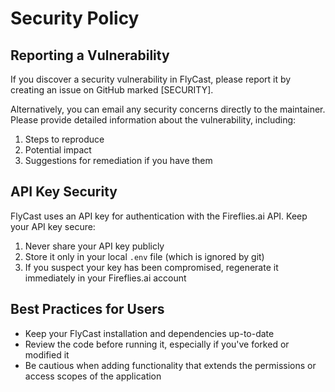 # Security Policy

## Reporting a Vulnerability

If you discover a security vulnerability in FlyCast, please report it by creating an issue on GitHub marked [SECURITY].

Alternatively, you can email any security concerns directly to the maintainer. Please provide detailed information about the vulnerability, including:

1. Steps to reproduce
2. Potential impact
3. Suggestions for remediation if you have them

## API Key Security

FlyCast uses an API key for authentication with the Fireflies.ai API. Keep your API key secure:

1. Never share your API key publicly
2. Store it only in your local `.env` file (which is ignored by git)
3. If you suspect your key has been compromised, regenerate it immediately in your Fireflies.ai account

## Best Practices for Users

- Keep your FlyCast installation and dependencies up-to-date
- Review the code before running it, especially if you've forked or modified it
- Be cautious when adding functionality that extends the permissions or access scopes of the application